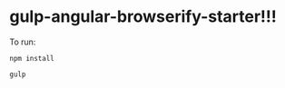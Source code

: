 gulp-angular-browserify-starter!!!
===============================
To run:
```
npm install
```
```
gulp
```
